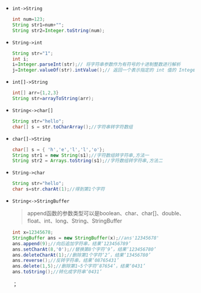 - `int->String`

  ```java
  int num=123;
  String str1=num+"";
  String str2=Integer.toString(num);
  ```

- `String->int`

  ```java
  String str="1";
  int i;
  i=Integer.parseInt(str);// 将字符串参数作为有符号的十进制整数进行解析
  j=Integer.valueOf(str).intValue();// 返回一个表示指定的 int 值的 Integer 实例
  ```

- `int[]->String`

  ```java
  int[] arr={1,2,3}
  String str=arrayToString(arr);
  ```

- `String<->char[]`

  ```java
  String str="hello";
  char[] s = str.toCharArray();//字符串转字符数组
  ```

- `char[]->String`

  ```java
  char[] s = { 'h','e','l','l','o'};
  String str1 = new String(s1);//字符数组转字符串,方法一
  String str2 = Arrays.toString(s1);//字符数组转字符串,方法二
  ```

- `String->char`

  ```java
  String str="hello";
  char s=str.charAt(1);//得到第1个字符
  ```

- `String<->StringBuffer`

  > append函数的参数类型可以是boolean、char、char[]、double、float、int、long、String、StringBuffer

  ```java
  int x=12345678;
  StringBuffer ans = new StringBuffer(x);//ans'12345678'
  ans.append(9);//向后追加字符串，结果‘123456789’
  ans.setCharAt(8,'0');//替换第8个字符‘9’，结果‘123456780’
  ans.deleteCharAt(1);//删除第1个字符‘2’，结果‘13456780’
  ans.reverse();//反转字符串，结果‘08765431’
  ans.delete(1,5);//删除第1~5个字符‘87654’，结果‘0431’
  ans.toString();//转化成字符串‘0431’
  ```

  

  

  

  ；